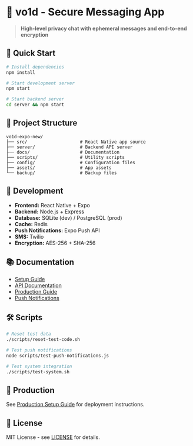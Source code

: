 # 📱 vo1d - Secure Messaging App

> **High-level privacy chat with ephemeral messages and end-to-end encryption**

## 🚀 Quick Start

```bash
# Install dependencies
npm install

# Start development server
npm start

# Start backend server
cd server && npm start
```

## 📁 Project Structure

```
vo1d-expo-new/
├── src/                    # React Native app source
├── server/                 # Backend API server
├── docs/                   # Documentation
├── scripts/                # Utility scripts
├── config/                 # Configuration files
├── assets/                 # App assets
└── backup/                 # Backup files
```

## 🔧 Development

- **Frontend:** React Native + Expo
- **Backend:** Node.js + Express
- **Database:** SQLite (dev) / PostgreSQL (prod)
- **Cache:** Redis
- **Push Notifications:** Expo Push API
- **SMS:** Twilio
- **Encryption:** AES-256 + SHA-256

## 📚 Documentation

- [Setup Guide](docs/SETUP.md)
- [API Documentation](docs/API.md)
- [Production Guide](docs/PRODUCTION.md)
- [Push Notifications](docs/EXPO_PUSH_GUIDE.md)

## 🛠️ Scripts

```bash
# Reset test data
./scripts/reset-test-code.sh

# Test push notifications
node scripts/test-push-notifications.js

# Test system integration
./scripts/test-system.sh
```

## 🚀 Production

See [Production Setup Guide](docs/PRODUCTION.md) for deployment instructions.

## 📄 License

MIT License - see [LICENSE](LICENSE) for details.
